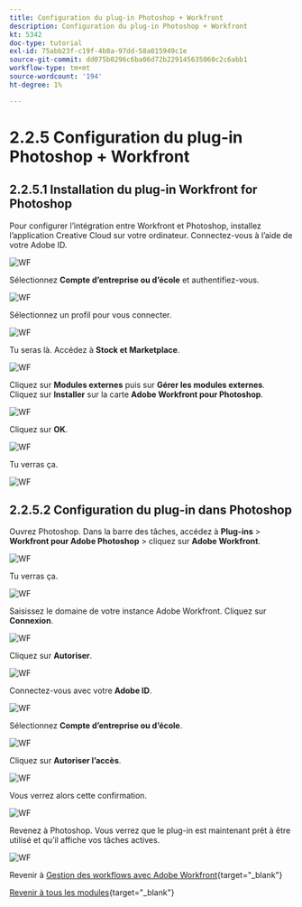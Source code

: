 ```yaml
---
title: Configuration du plug-in Photoshop + Workfront
description: Configuration du plug-in Photoshop + Workfront
kt: 5342
doc-type: tutorial
exl-id: 75abb23f-c19f-4b8a-97dd-58a015949c1e
source-git-commit: dd075b0296c6ba06d72b229145635060c2c6abb1
workflow-type: tm+mt
source-wordcount: '194'
ht-degree: 1%

---
```


# 2.2.5 Configuration du plug-in Photoshop + Workfront

## 2.2.5.1 Installation du plug-in Workfront for Photoshop

Pour configurer l’intégration entre Workfront et Photoshop, installez l’application Creative Cloud sur votre ordinateur. Connectez-vous à l’aide de votre Adobe ID.

![WF](./images/wf1.png)

Sélectionnez **Compte d’entreprise ou d’école** et authentifiez-vous.

![WF](./images/wf2.png)

Sélectionnez un profil pour vous connecter.

![WF](./images/wf3.png)

Tu seras là. Accédez à **Stock et Marketplace**.

![WF](./images/wf4.png)

Cliquez sur **Modules externes** puis sur **Gérer les modules externes**. Cliquez sur **Installer** sur la carte **Adobe Workfront pour Photoshop**.

![WF](./images/wf5.png)

Cliquez sur **OK**.

![WF](./images/wf6.png)

Tu verras ça.

![WF](./images/wf7.png)

## 2.2.5.2 Configuration du plug-in dans Photoshop

Ouvrez Photoshop. Dans la barre des tâches, accédez à **Plug-ins** > **Workfront pour Adobe Photoshop** > cliquez sur **Adobe Workfront**.

![WF](./images/wf8.png)

Tu verras ça.

![WF](./images/wf9.png)

Saisissez le domaine de votre instance Adobe Workfront. Cliquez sur **Connexion**.

![WF](./images/wf10.png)

Cliquez sur **Autoriser**.

![WF](./images/wf11.png)

Connectez-vous avec votre **Adobe ID**.

![WF](./images/wf12.png)

Sélectionnez **Compte d’entreprise ou d’école**.

![WF](./images/wf13.png)

Cliquez sur **Autoriser l’accès**.

![WF](./images/wf14.png)

Vous verrez alors cette confirmation.

![WF](./images/wf15.png)

Revenez à Photoshop. Vous verrez que le plug-in est maintenant prêt à être utilisé et qu’il affiche vos tâches actives.

![WF](./images/wf16.png)

Revenir à [Gestion des workflows avec Adobe Workfront](./workfront.md){target="_blank"}

[Revenir à tous les modules](./../../../overview.md){target="_blank"}
